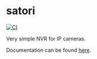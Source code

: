 # satori

[![CI](https://github.com/DanNixon/satori/actions/workflows/ci.yml/badge.svg)](https://github.com/DanNixon/satori/actions/workflows/ci.yml)

Very simple NVR for IP cameras.

Documentation can be found [here](./docs).

